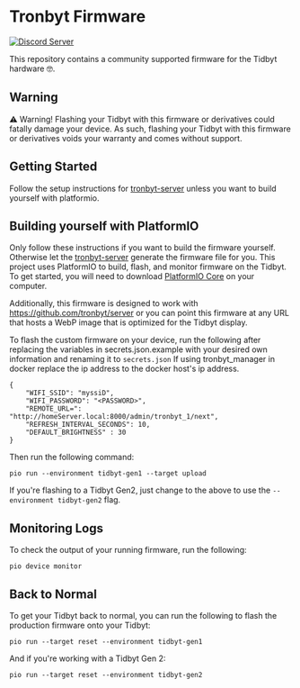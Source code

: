 # Tronbyt Firmware

[![Discord Server](https://img.shields.io/discord/928484660785336380?style=flat-square)](https://discord.gg/r45MXG4kZc)

This repository contains a community supported firmware for the Tidbyt hardware 🤓.

## Warning

⚠️ Warning! Flashing your Tidbyt with this firmware or derivatives could fatally
damage your device. As such, flashing your Tidbyt with this firmware or
derivatives voids your warranty and comes without support.

## Getting Started

Follow the setup instructions for [tronbyt-server][3] unless you want to build yourself with platformio.

## Building yourself with PlatformIO

Only follow these instructions if you want to build the firmware yourself. Otherwise let the [tronbyt-server][3] generate the firmware file for you.
This project uses PlatformIO to build, flash, and monitor firmware on the Tidbyt.
To get started, you will need to download [PlatformIO Core][2] on your computer.

Additionally, this firmware is designed to work with https://github.com/tronbyt/server or
you can point this firmware at any URL that hosts a WebP image that is optimized for the Tidbyt display.

To flash the custom firmware on your device, run the following after replacing
the variables in secrets.json.example with your desired own information and renaming it to `secrets.json`
If using tronbyt_manager in docker replace the ip address to the docker host's ip address.

```
{
    "WIFI_SSID": "myssiD",
    "WIFI_PASSWORD": "<PASSWORD>",
    "REMOTE_URL=": "http://homeServer.local:8000/admin/tronbyt_1/next",
    "REFRESH_INTERVAL_SECONDS": 10,
    "DEFAULT_BRIGHTNESS" : 30
}
```

Then run the following command:

```
pio run --environment tidbyt-gen1 --target upload
```

If you're flashing to a Tidbyt Gen2, just change to the above to use
the `--environment tidbyt-gen2` flag.

## Monitoring Logs

To check the output of your running firmware, run the following:

```
pio device monitor
```

## Back to Normal

To get your Tidbyt back to normal, you can run the following to flash the
production firmware onto your Tidbyt:

```
pio run --target reset --environment tidbyt-gen1
```

And if you're working with a Tidbyt Gen 2:

```
pio run --target reset --environment tidbyt-gen2
```

[1]: https://github.com/tidbyt/pixlet
[2]: https://docs.platformio.org/en/latest/core/installation/index.html
[3]: https://github.com/tronbyt/server
